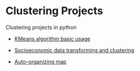 # Clustering Projects

Clustering projects in python

- [KMeans algorithm basic usage](https://github.com/Henrique-Gaspar/Clustering_Python/blob/main/Untitled.ipynb)

- [Socioeconomic data transforming and clustering](https://github.com/Henrique-Gaspar/Clustering_Python/blob/main/Socio_economic_data_Clustering.ipynb)

- [Auto-organizing map](https://github.com/Henrique-Gaspar/Clustering_Python/blob/main/mapas_auto_organizaveis.ipynb)
